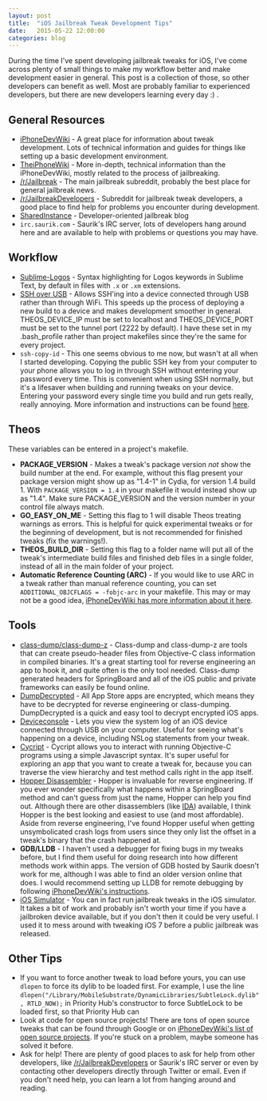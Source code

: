 ```yaml
---
layout: post
title:  "iOS Jailbreak Tweak Development Tips"
date:   2015-05-22 12:00:00
categories: blog
---
```


During the time I've spent developing jailbreak tweaks for iOS, I've come across plenty of small things to make my workflow better and make development easier in general. This post is a collection of those, so other developers can benefit as well. Most are probably familiar to experienced developers, but there are new developers learning every day :) .

## General Resources
* [iPhoneDevWiki](http://iphonedevwiki.net/) - A great place for information about tweak development. Lots of technical information and guides for things like setting up a basic development environment.
* [TheiPhoneWiki](https://www.theiphonewiki.com/wiki/Main_Page) - More in-depth, technical information than the iPhoneDevWiki, mostly related to the process of jailbreaking.
* [/r/Jailbreak](http://www.reddit.com/r/jailbreak) - The main jailbreak subreddit, probably the best place for general jailbreak news.
* [/r/JailbreakDevelopers](http://www.reddit.com/r/jailbreakdevelopers) - Subreddit for jailbreak tweak developers, a good place to find help for problems you encounter during development.
* [SharedInstance](http://sharedinstance.net) - Developer-oriented jailbreak blog
* `irc.saurik.com` - Saurik's IRC server, lots of developers hang around here and are available to help with problems or questions you may have.

## Workflow

* [Sublime-Logos](https://github.com/Cykey/Sublime-Logos) - Syntax highlighting for Logos keywords in Sublime Text, by default in files with `.x` or `.xm` extensions.
* [SSH over USB](http://iphonedevwiki.net/index.php/SSH_Over_USB) - Allows SSH'ing into a device connected through USB rather than through WiFi. This speeds up the process of deploying a new build to a device and makes development smoother in general. THEOS\_DEVICE\_IP must be set to localhost and THEOS\_DEVICE\_PORT must be set to the tunnel port (2222 by default). I have these set in my .bash\_profile rather than project makefiles since they're the same for every project.
* `ssh-copy-id` - This one seems obvious to me now, but wasn't at all when I started developing. Copying the public SSH key from your computer to your phone allows you to log in through SSH without entering your password every time. This is convenient when using SSH normally, but it's a lifesaver when building and running tweaks on your device. Entering your password every single time you build and run gets really, really annoying. More information and instructions can be found [here](http://www.thegeekstuff.com/2008/11/3-steps-to-perform-ssh-login-without-password-using-ssh-keygen-ssh-copy-id/).


## Theos

These variables can be entered in a project's makefile.

* __PACKAGE\_VERSION__ - Makes a tweak's package version _not_ show the build number at the end. For example, without this flag present your package version might show up as "1.4-1" in Cydia, for version 1.4 build 1. With `PACKAGE_VERSION = 1.4` in your makefile it would instead show up as "1.4". Make sure PACKAGE\_VERSION and the version number in your control file always match.
* __GO\_EASY\_ON\_ME__ - Setting this flag to 1 will disable Theos treating warnings as errors. This is helpful for quick experimental tweaks or for the beginning of development, but is not recommended for finished tweaks (fix the warnings!).
* __THEOS\_BUILD\_DIR__ - Setting this flag to a folder name will put all of the tweak's intermediate build files and finished deb files in a single folder, instead of all in the main folder of your project.
* __Automatic Reference Counting (ARC)__ - If you would like to use ARC in a tweak rather than manual reference counting, you can set `ADDITIONAL_OBJCFLAGS = -fobjc-arc` in your makefile. This may or may not be a good idea, [iPhoneDevWiki has more information about it here](http://iphonedevwiki.net/index.php/Using_ARC_in_tweaks).

## Tools
* [class-dump/class-dump-z](http://stevenygard.com/projects/class-dump/) - Class-dump and class-dump-z are tools that can create pseudo-header files from Objective-C class information in compiled binaries. It's a great starting tool for reverse engineering an app to hook it, and quite often is the only tool needed. Class-dump generated headers for SpringBoard and all of the iOS public and private frameworks can easily be found online.
* [DumpDecrypted](https://github.com/stefanesser/dumpdecrypted) - All App Store apps are encrypted, which means they have to be decrypted for reverse engineering or class-dumping. DumpDecrypted is a quick and easy tool to decrypt encrypted iOS apps.
* [Deviceconsole](https://github.com/rpetrich/deviceconsole) - Lets you view the system log of an iOS device connected through USB on your computer. Useful for seeing what's happening on a device, including NSLog statements from your tweak.
* [Cycript](http://www.cycript.org/) - Cycript allows you to interact with running Objective-C programs using a simple Javascript syntax. It's super useful for exploring an app that you want to create a tweak for, because you can traverse the view hierarchy and test method calls right in the app itself.
* [Hopper Disassembler](http://hopperapp.com/) - Hopper is invaluable for reverse engineering. If you ever wonder specifically what happens within a SpringBoard method and can't guess from just the name, Hopper can help you find out. Although there are other disassemblers (like [IDA](https://www.hex-rays.com/products/ida/)) available, I think Hopper is the best looking and easiest to use (and most affordable). Aside from reverse engineering, I've found Hopper useful when getting unsymbolicated crash logs from users since they only list the offset in a tweak's binary that the crash happened at.
* __GDB/LLDB__ - I haven't used a debugger for fixing bugs in my tweaks before, but I find them useful for doing research into how different methods work within apps. The version of GDB hosted by Saurik doesn't work for me, although I was able to find an older version online that does. I would recommend setting up LLDB for remote debugging by following [iPhoneDevWiki's instructions](http://iphonedevwiki.net/index.php/Debugserver).
* [iOS Simulator](http://sharedinstance.net/2013/10/running-tweaks-in-simulator/) - You can in fact run jailbreak tweaks in the iOS simulator. It takes a bit of work and probably isn't worth your time if you have a jailbroken device available, but if you don't then it could be very useful. I used it to mess around with tweaking iOS 7 before a public jailbreak was released.

## Other Tips
* If you want to force another tweak to load before yours, you can use `dlopen` to force its dylib to be loaded first. For example, I use the line `dlopen("/Library/MobileSubstrate/DynamicLibraries/SubtleLock.dylib", RTLD_NOW);` in Priority Hub's constructor to force SubtleLock to be loaded first, so that Priority Hub can 
* Look at code for open source projects! There are tons of open source tweaks that can be found through Google or on [iPhoneDevWiki's list of open source projects](http://iphonedevwiki.net/index.php/Open_Source_Projects). If you're stuck on a problem, maybe someone has solved it before.
* Ask for help! There are plenty of good places to ask for help from other developers, like [/r/JailbreakDevelopers](http://www.reddit.com/r/jailbreakdevelopers) or Saurik's IRC server or even by contacting other developers directly through Twitter or email. Even if you don't need help, you can learn a lot from hanging around and reading.
